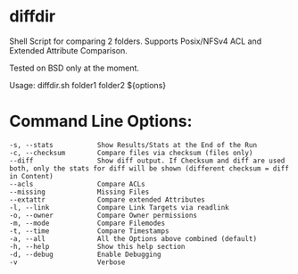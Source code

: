 # diffdir
Shell Script for comparing 2 folders. 
Supports Posix/NFSv4 ACL and Extended Attribute Comparison.

Tested on BSD only at the moment. 

Usage: diffdir.sh folder1 folder2 ${options}

# Command Line Options:
    -s, --stats           Show Results/Stats at the End of the Run
    -c, --checksum        Compare files via checksum (files only)
    --diff                Show diff output. If Checksum and diff are used both, only the stats for diff will be shown (different checksum = diff in Content)
    --acls                Compare ACLs
    --missing             Missing Files
    --extattr             Compare extended Attributes
    -l, --link            Compare Link Targets via readlink
    -o, --owner           Compare Owner permissions
    -m, --mode            Compare Filemodes
    -t, --time            Compare Timestamps
    -a, --all             All the Options above combined (default)        
    -h, --help            Show this help section
    -d, --debug           Enable Debugging
    -v                    Verbose
